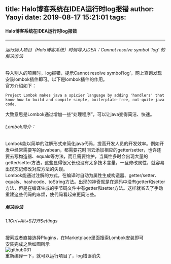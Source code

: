 title: Halo博客系统在IDEA运行时log报错
author: Yaoyi
date: 2019-08-17 15:21:01
tags:
---
#### Halo博客系统在IDEA运行时log报错
***
###### 运行别人项目（Halo博客系统）时候导入IDEA：Cannot resolve symbol 'log' 的解决方法
导入别人的项目时，log报错，提示Cannot resolve symbol‘log’，网上查询发现安装lombok插件即可。以下是lombok插件的作用。<br>
官方介绍如下：
```
Project Lombok makes java a spicier language by adding 'handlers' that know how to build and compile simple, boilerplate-free, not-quite-java code.
```
大致意思是Lombok通过增加一些“处理程序”，可以让java变得简洁、快速。
###### Lombok简介：
Lombok能以简单的注解形式来简化java代码，提高开发人员的开发效率。例如开发中经常需要写的javabean，都需要花时间去添加相应的getter/setter，也许还要去写构造器、equals等方法，而且需要维护，当属性多时会出现大量的getter/setter方法，这些显得很冗长也没有太多技术含量，一旦修改属性，就容易出现忘记修改对应方法的失误。
<br>Lombok能通过注解的方式，在编译时自动为属性生成构造器、getter/setter、equals、hashcode、toString方法。出现的神奇就是在源码中没有getter和setter方法，但是在编译生成的字节码文件中有getter和setter方法。这样就省去了手动重建这些代码的麻烦，使代码看起来更简洁些。
##### 解决办法
###### 1.1Ctrl+Alt+S打开Settings
搜索或者直接选择Plugins，在Marketplace里面搜索Lombok安装即可<br>
安装完成之后如图所示<br>
![github031](/img/small/p031.png "github")<br>
重新编译一下，就可以运行项目了，log错误消失